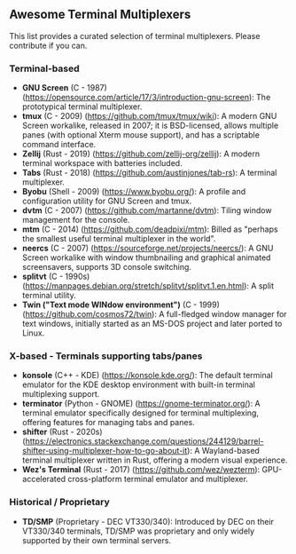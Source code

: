 ## Awesome Terminal Multiplexers

This list provides a curated selection of terminal multiplexers. Please contribute if you can.

### Terminal-based

* **GNU Screen** (C - 1987) (https://opensource.com/article/17/3/introduction-gnu-screen): The prototypical terminal multiplexer.
* **tmux** (C - 2009) (https://github.com/tmux/tmux/wiki): A modern GNU Screen workalike, released in 2007; it is BSD-licensed, allows multiple panes (with optional Xterm mouse support), and has a scriptable command interface.
* **Zellij** (Rust - 2019) (https://github.com/zellij-org/zellij): A modern terminal workspace with batteries included.
* **Tabs** (Rust - 2018) (https://github.com/austinjones/tab-rs): A terminal multiplexer.
* **Byobu** (Shell - 2009) (https://www.byobu.org/): A profile and configuration utility for GNU Screen and tmux.
* **dvtm** (C - 2007) (https://github.com/martanne/dvtm): Tiling window management for the console.
* **mtm** (C - 2014) (https://github.com/deadpixi/mtm): Billed as "perhaps the smallest useful terminal multiplexer in the world".
* **neercs** (C - 2007) (https://sourceforge.net/projects/neercs/): A GNU Screen workalike with window thumbnailing and graphical animated screensavers, supports 3D console switching.
* **splitvt** (C - 1990s) (https://manpages.debian.org/stretch/splitvt/splitvt.1.en.html): A split terminal utility.
* **Twin ("Text mode WINdow environment")** (C - 1999) (https://github.com/cosmos72/twin): A full-fledged window manager for text windows, initially started as an MS-DOS project and later ported to Linux.

### X-based - Terminals supporting tabs/panes

* **konsole** (C++ - KDE) (https://konsole.kde.org/): The default terminal emulator for the KDE desktop environment with built-in terminal multiplexing support.
* **terminator** (Python - GNOME) (https://gnome-terminator.org/): A terminal emulator specifically designed for terminal multiplexing, offering features for managing tabs and panes.
* **shifter** (Rust - 2020s) (https://electronics.stackexchange.com/questions/244129/barrel-shifter-using-multiplexer-how-to-go-about-it): A Wayland-based terminal multiplexer written in Rust, offering a modern visual experience.
* **Wez's Terminal** (Rust - 2017) (https://github.com/wez/wezterm): GPU-accelerated cross-platform terminal emulator and multiplexer.

### Historical / Proprietary

* **TD/SMP** (Proprietary - DEC VT330/340): Introduced by DEC on their VT330/340 terminals, TD/SMP was proprietary and only widely supported by their own terminal servers.
